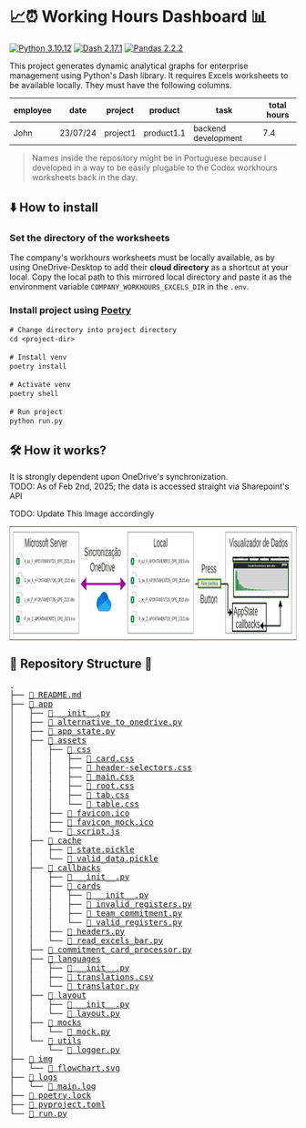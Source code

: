 # 📈⏰ Working Hours Dashboard 📊
[![Python 3.10.12](https://img.shields.io/badge/Python-3.10.12-yellow?style=flat&logo=python&logoColor=yellow&labelColor=&color=blue)](https://docs.python.org/3.9/)
[![Dash 2.17.1](https://img.shields.io/badge/Dash-2.17.1-black?style=flat&logo=plotly&logoColor=black&labelColor=white&color=black)](https://www.esri.com/pt-br/arcgis/products/arcgis-pro/overview)
[![Pandas 2.2.2](https://img.shields.io/badge/Pandas-2.2.2-red?style=flat&logo=pandas&logoColor=white&labelColor=%23130654&color=black)](https://pro.arcgis.com/en/pro-app/latest/arcpy/main/arcgis-pro-arcpy-reference.htm)



This project generates dynamic analytical graphs for enterprise management using Python's Dash library. It requires Excels worksheets to be available locally. They must have the following columns.

|employee|date|project|product|task|total hours|
|---|---|---|---|---|---|
|John|23/07/24|project1|product1.1|backend development|7.4

> Names inside the repository might be in Portuguese because I developed in a way to be easily plugable to the Codex workhours worksheets back in the day.

## ⬇️ How to install
### Set the directory of the worksheets
The company's workhours worksheets must be locally available, as by using OneDrive-Desktop to add their **cloud directory** as a shortcut at your local. Copy the local path to this mirrored local directory and paste it as the environment variable `COMPANY_WORKHOURS_EXCELS_DIR` in the `.env`.

### Install project using [Poetry](https://python-poetry.org/docs/)
```shell
# Change directory into project directory
cd <project-dir>

# Install venv
poetry install

# Activate venv
poetry shell

# Run project
python run.py
```

## 🛠️ How it works?
It is strongly dependent upon OneDrive's synchronization.  
TODO: As of Feb 2nd, 2025; the data is accessed straight via Sharepoint's API

TODO: Update This Image accordingly
<div style="display: flex; justify-content: center; align-items: center; height: fit-content;">
    <img src="img/flowchart.svg" alt="Flowchart" style="background-color: white; height: 200px">
</div>

## 🌳 Repository Structure 🧬
<pre>.
├── <a href="/home/julianofinck/codex/tabela-apontamentos/project-time-tracker/README.md">📄 README.md</a>
├── <a href="/home/julianofinck/codex/tabela-apontamentos/project-time-tracker/app">📁 app</a>
│   ├── <a href="/home/julianofinck/codex/tabela-apontamentos/project-time-tracker/app/__init__.py">📄 __init__.py</a>
│   ├── <a href="/home/julianofinck/codex/tabela-apontamentos/project-time-tracker/app/alternative_to_onedrive.py">📄 alternative_to_onedrive.py</a>
│   ├── <a href="/home/julianofinck/codex/tabela-apontamentos/project-time-tracker/app/app_state.py">📄 app_state.py</a>
│   ├── <a href="/home/julianofinck/codex/tabela-apontamentos/project-time-tracker/app/assets">📁 assets</a>
│   │   ├── <a href="/home/julianofinck/codex/tabela-apontamentos/project-time-tracker/app/assets/css">📁 css</a>
│   │   │   ├── <a href="/home/julianofinck/codex/tabela-apontamentos/project-time-tracker/app/assets/css/card.css">📄 card.css</a>
│   │   │   ├── <a href="/home/julianofinck/codex/tabela-apontamentos/project-time-tracker/app/assets/css/header-selectors.css">📄 header-selectors.css</a>
│   │   │   ├── <a href="/home/julianofinck/codex/tabela-apontamentos/project-time-tracker/app/assets/css/main.css">📄 main.css</a>
│   │   │   ├── <a href="/home/julianofinck/codex/tabela-apontamentos/project-time-tracker/app/assets/css/root.css">📄 root.css</a>
│   │   │   ├── <a href="/home/julianofinck/codex/tabela-apontamentos/project-time-tracker/app/assets/css/tab.css">📄 tab.css</a>
│   │   │   └── <a href="/home/julianofinck/codex/tabela-apontamentos/project-time-tracker/app/assets/css/table.css">📄 table.css</a>
│   │   ├── <a href="/home/julianofinck/codex/tabela-apontamentos/project-time-tracker/app/assets/favicon.ico">📄 favicon.ico</a>
│   │   ├── <a href="/home/julianofinck/codex/tabela-apontamentos/project-time-tracker/app/assets/favicon_mock.ico">📄 favicon_mock.ico</a>
│   │   └── <a href="/home/julianofinck/codex/tabela-apontamentos/project-time-tracker/app/assets/script.js">📄 script.js</a>
│   ├── <a href="/home/julianofinck/codex/tabela-apontamentos/project-time-tracker/app/cache">📁 cache</a>
│   │   ├── <a href="/home/julianofinck/codex/tabela-apontamentos/project-time-tracker/app/cache/state.pickle">📄 state.pickle</a>
│   │   └── <a href="/home/julianofinck/codex/tabela-apontamentos/project-time-tracker/app/cache/valid_data.pickle">📄 valid_data.pickle</a>
│   ├── <a href="/home/julianofinck/codex/tabela-apontamentos/project-time-tracker/app/callbacks">📁 callbacks</a>
│   │   ├── <a href="/home/julianofinck/codex/tabela-apontamentos/project-time-tracker/app/callbacks/__init__.py">📄 __init__.py</a>
│   │   ├── <a href="/home/julianofinck/codex/tabela-apontamentos/project-time-tracker/app/callbacks/cards">📁 cards</a>
│   │   │   ├── <a href="/home/julianofinck/codex/tabela-apontamentos/project-time-tracker/app/callbacks/cards/__init__.py">📄 __init__.py</a>
│   │   │   ├── <a href="/home/julianofinck/codex/tabela-apontamentos/project-time-tracker/app/callbacks/cards/invalid_registers.py">📄 invalid_registers.py</a>
│   │   │   ├── <a href="/home/julianofinck/codex/tabela-apontamentos/project-time-tracker/app/callbacks/cards/team_commitment.py">📄 team_commitment.py</a>
│   │   │   └── <a href="/home/julianofinck/codex/tabela-apontamentos/project-time-tracker/app/callbacks/cards/valid_registers.py">📄 valid_registers.py</a>
│   │   ├── <a href="/home/julianofinck/codex/tabela-apontamentos/project-time-tracker/app/callbacks/headers.py">📄 headers.py</a>
│   │   └── <a href="/home/julianofinck/codex/tabela-apontamentos/project-time-tracker/app/callbacks/read_excels_bar.py">📄 read_excels_bar.py</a>
│   ├── <a href="/home/julianofinck/codex/tabela-apontamentos/project-time-tracker/app/commitment_card_processor.py">📄 commitment_card_processor.py</a>
│   ├── <a href="/home/julianofinck/codex/tabela-apontamentos/project-time-tracker/app/languages">📁 languages</a>
│   │   ├── <a href="/home/julianofinck/codex/tabela-apontamentos/project-time-tracker/app/languages/__init__.py">📄 __init__.py</a>
│   │   ├── <a href="/home/julianofinck/codex/tabela-apontamentos/project-time-tracker/app/languages/translations.csv">📄 translations.csv</a>
│   │   └── <a href="/home/julianofinck/codex/tabela-apontamentos/project-time-tracker/app/languages/translator.py">📄 translator.py</a>
│   ├── <a href="/home/julianofinck/codex/tabela-apontamentos/project-time-tracker/app/layout">📁 layout</a>
│   │   ├── <a href="/home/julianofinck/codex/tabela-apontamentos/project-time-tracker/app/layout/__init__.py">📄 __init__.py</a>
│   │   └── <a href="/home/julianofinck/codex/tabela-apontamentos/project-time-tracker/app/layout/layout.py">📄 layout.py</a>
│   ├── <a href="/home/julianofinck/codex/tabela-apontamentos/project-time-tracker/app/mocks">📁 mocks</a>
│   │   └── <a href="/home/julianofinck/codex/tabela-apontamentos/project-time-tracker/app/mocks/mock.py">📄 mock.py</a>
│   └── <a href="/home/julianofinck/codex/tabela-apontamentos/project-time-tracker/app/utils">📁 utils</a>
│       └── <a href="/home/julianofinck/codex/tabela-apontamentos/project-time-tracker/app/utils/logger.py">📄 logger.py</a>
├── <a href="/home/julianofinck/codex/tabela-apontamentos/project-time-tracker/img">📁 img</a>
│   └── <a href="/home/julianofinck/codex/tabela-apontamentos/project-time-tracker/img/flowchart.svg">📄 flowchart.svg</a>
├── <a href="/home/julianofinck/codex/tabela-apontamentos/project-time-tracker/logs">📁 logs</a>
│   └── <a href="/home/julianofinck/codex/tabela-apontamentos/project-time-tracker/logs/main.log">📄 main.log</a>
├── <a href="/home/julianofinck/codex/tabela-apontamentos/project-time-tracker/poetry.lock">📄 poetry.lock</a>
├── <a href="/home/julianofinck/codex/tabela-apontamentos/project-time-tracker/pyproject.toml">📄 pyproject.toml</a>
└── <a href="/home/julianofinck/codex/tabela-apontamentos/project-time-tracker/run.py">📄 run.py</a>

</pre>